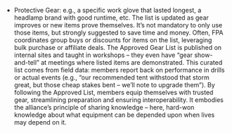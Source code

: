 - Protective Gear: e.g., a specific work glove that lasted longest, a headlamp brand with good runtime, etc.
The list is updated as gear improves or new items prove themselves. It’s not mandatory to only use those items, but strongly suggested to save time and money. Often, FPA coordinates group buys or discounts for items on the list, leveraging bulk purchase or affiliate deals. The Approved Gear List is published on internal sites and taught in workshops – they even have “gear show-and-tell” at meetings where listed items are demonstrated. This curated list comes from field data: members report back on performance in drills or actual events (e.g., “our recommended tent withstood that storm great, but those cheap stakes bent – we’ll note to upgrade them”). By following the Approved List, members equip themselves with trusted gear, streamlining preparation and ensuring interoperability. It embodies the alliance’s principle of sharing knowledge – here, hard-won knowledge about what equipment can be depended upon when lives may depend on it.